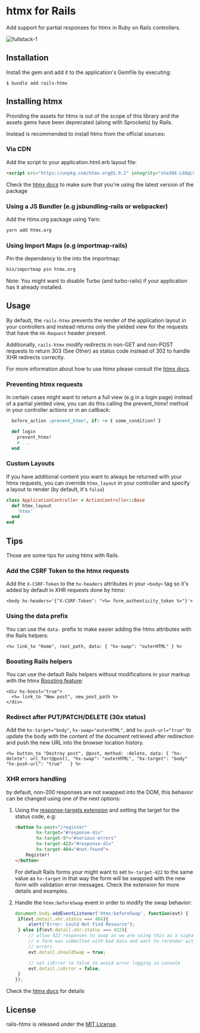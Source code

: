 # htmx for Rails

Add support for partial responses for htmx in Ruby on Rails controllers.

![fullstack-1](https://github.com/guilleiguaran/rails-htmx/assets/160941/8b9307af-111a-4af0-92de-218aac07797f)


## Installation

Install the gem and add it to the application's Gemfile by executing:

    $ bundle add rails-htmx


## Installing htmx

Providing the assets for htmx is out of the scope of this library and
the assets gems have been deprecated (along with Sprockets) by Rails.

Instead is recommended to install htmx from the official sources:

### Via CDN

Add the script to your application.html.erb layout file:

```html
<script src="https://unpkg.com/htmx.org@1.9.2" integrity="sha384-L6OqL9pRWyyFU3+/bjdSri+iIphTN/bvYyM37tICVyOJkWZLpP2vGn6VUEXgzg6h" crossorigin="anonymous"></script>
```

Check the [htmx docs](https://htmx.org/docs/#installing) to make sure that you're using the latest
version of the package

### Using a JS Bundler (e.g jsbundling-rails or webpacker)

Add the htmx.org package using Yarn:

```bash
yarn add htmx.org
```

### Using Import Maps (e.g importmap-rails)

Pin the dependency to the into the importmap:

```bash
bin/importmap pin htmx.org
```


Note: You might want to disable Turbo (and turbo-rails) if your application has it
already installed.


## Usage

By default, the `rails-htmx` prevents the render of the application layout in
your controllers and instead returns only the yielded view for the
requests that have the `HX-Request` header present.

Additionally, `rails-htmx` modify redirects in non-GET and non-POST requests to
return 303 (See Other) as status code instead of 302 to handle XHR redirects correctly.

For more information about how to use htmx please consult the [htmx docs](https://htmx.org/docs/).

### Preventing htmx requests

In certain cases might want to return a full view (e.g in a login page) instead
of a partial yielded view, you can do this calling the prevent_htmx!
method in your controller actions or in an callback:

```ruby
  before_action :prevent_htmx!, if: -> { some_condition? }

  def login
    prevent_htmx!
    # ...
  end
```

### Custom Layouts

If you have additional content you want to always be returned with your htmx requests,
you can override `htmx_layout` in your controller and specify a layout to render
(by default, it's `false`)

```ruby
class ApplicationController < ActionController::Base
  def htmx_layout
    'htmx'
  end
end
```

## Tips

Those are some tips for using htmx with Rails.

### Add the CSRF Token to the htmx requests

Add the `X-CSRF-Token` to the `hx-headers` attributes in your `<body>` tag so it's added by
default in XHR requests done by htmx:

```erb
<body hx-headers='{"X-CSRF-Token": "<%= form_authenticity_token %>"}'>
```

### Using the data prefix

You can use the `data-` prefix to make easier adding the htmx attributes with the Rails helpers:

```erb
<%= link_to "Home", root_path, data: { "hx-swap": "outerHTML" } %>
```

### Boosting Rails helpers

You can use the default Rails helpers without modifications in your markup with the htmx
[Boosting feature](https://htmx.org/docs/#boosting):

```erb
<div hx-boost="true">
  <%= link_to "New post", new_post_path %>
</div>
```

### Redirect after PUT/PATCH/DELETE (30x status)

Add the `hx-target="body"`, `hx-swap="outerHTML"`, and `hx-push-url="true"` to
update the body with the content of the document retrieved after
redirection and push the new URL into the browser location history.

```erb
<%= button_to "Destroy post", @post, method: :delete, data: { "hx-delete": url_for(@post), "hx-swap": "outerHTML", "hx-target": "body" "hx-push-url": "true"   } %>
```

### XHR errors handling

by default, non-200 responses are not swapped into the DOM, this
behavior can be changed using one of the next options:

1. Using the [response-targets extension](https://htmx.org/extensions/response-targets/)
   and setting the target for the status code, e.g:

    ```html
    <button hx-post="/register"
            hx-target="#response-div"
            hx-target-5*="#serious-errors"
            hx-target-422="#response-div"
            hx-target-404="#not-found">
        Register!
    </button>
    ```

   For default Rails forms your might want to set `hx-target-422` to the same value as `hx-target`
   in that way the form will be swapped with the new form with validation error messages.
   Check the extension for more details and examples.

2. Handle the `htmx:beforeSwap` event in order to modify the swap
   behavior:

   ```javascript
   document.body.addEventListener('htmx:beforeSwap', function(evt) {
    if(evt.detail.xhr.status === 404){
        alert("Error: Could Not Find Resource");
    } else if(evt.detail.xhr.status === 422){
        // allow 422 responses to swap as we are using this as a signal that
        // a form was submitted with bad data and want to rerender with the
        // errors
        evt.detail.shouldSwap = true;

        // set isError to false to avoid error logging in console
        evt.detail.isError = false;
    }
   });
   ```

  Check the [htmx docs](https://htmx.org/docs/#modifying_swapping_behavior_with_events) for details

## License
rails-htmx is released under the [MIT License](https://opensource.org/license/mit/).
